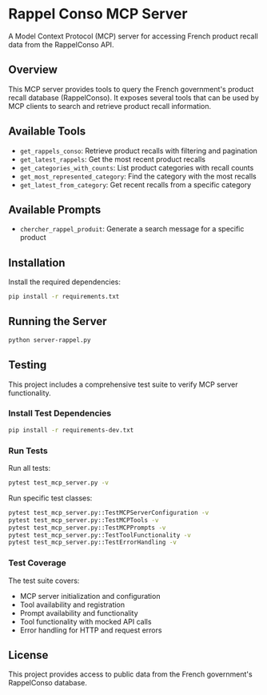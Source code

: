 # Rappel Conso MCP Server

A Model Context Protocol (MCP) server for accessing French product recall data from the RappelConso API.

## Overview

This MCP server provides tools to query the French government's product recall database (RappelConso). It exposes several tools that can be used by MCP clients to search and retrieve product recall information.

## Available Tools

- `get_rappels_conso`: Retrieve product recalls with filtering and pagination
- `get_latest_rappels`: Get the most recent product recalls
- `get_categories_with_counts`: List product categories with recall counts
- `get_most_represented_category`: Find the category with the most recalls
- `get_latest_from_category`: Get recent recalls from a specific category

## Available Prompts

- `chercher_rappel_produit`: Generate a search message for a specific product

## Installation

Install the required dependencies:

```bash
pip install -r requirements.txt
```

## Running the Server

```bash
python server-rappel.py
```

## Testing

This project includes a comprehensive test suite to verify MCP server functionality.

### Install Test Dependencies

```bash
pip install -r requirements-dev.txt
```

### Run Tests

Run all tests:
```bash
pytest test_mcp_server.py -v
```

Run specific test classes:
```bash
pytest test_mcp_server.py::TestMCPServerConfiguration -v
pytest test_mcp_server.py::TestMCPTools -v
pytest test_mcp_server.py::TestMCPPrompts -v
pytest test_mcp_server.py::TestToolFunctionality -v
pytest test_mcp_server.py::TestErrorHandling -v
```

### Test Coverage

The test suite covers:
- MCP server initialization and configuration
- Tool availability and registration
- Prompt availability and functionality
- Tool functionality with mocked API calls
- Error handling for HTTP and request errors

## License

This project provides access to public data from the French government's RappelConso database.
